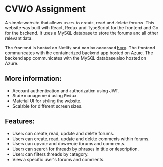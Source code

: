# CVWO Assignment

A simple website that allows users to create, read and delete forums.
This website was built with React, Redux and TypeScript for the frontend and Go for the backend.
It uses a MySQL database to store the forums and all other relevant data.

The frontend is hosted on Netlify and can be accessed [here](https://gossip-forum.netlify.app/).
The frontend communicates with the containerized backend app hosted on Azure.
The backend app communicates with the MySQL database also hosted on Azure.

## More information:

- Account authentication and authorization using JWT.
- State management using Redux.
- Material UI for styling the website.
- Scalable for different screen sizes.

## Features:

- Users can create, read, update and delete forums.
- Users can create, read, update and delete comments within forums.
- Users can upvote and downvote forums and comments.
- Users can search for threads by phrases in title or description.
- Users can filters threads by category.
- View a specific user's forums and comments.





